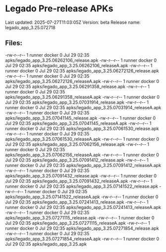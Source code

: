 # Legado Pre-release APKs
Last updated: 2025-07-27T11:03:05Z
Version: beta
Release name: legado_app_3.25.072718
## Files:
-rw-r--r-- 1 runner docker 0 Jul 29 02:35 apks/legado_app_3.25.06262106_release.apk
-rw-r--r-- 1 runner docker 0 Jul 29 02:35 apks/legado_app_3.25.06262106_releaseA.apk
-rw-r--r-- 1 runner docker 0 Jul 29 02:35 apks/legado_app_3.25.06272126_release.apk
-rw-r--r-- 1 runner docker 0 Jul 29 02:35 apks/legado_app_3.25.06272126_releaseA.apk
-rw-r--r-- 1 runner docker 0 Jul 29 02:35 apks/legado_app_3.25.06291358_release.apk
-rw-r--r-- 1 runner docker 0 Jul 29 02:35 apks/legado_app_3.25.06291358_releaseA.apk
-rw-r--r-- 1 runner docker 0 Jul 29 02:35 apks/legado_app_3.25.07031914_release.apk
-rw-r--r-- 1 runner docker 0 Jul 29 02:35 apks/legado_app_3.25.07031914_releaseA.apk
-rw-r--r-- 1 runner docker 0 Jul 29 02:35 apks/legado_app_3.25.07041145_release.apk
-rw-r--r-- 1 runner docker 0 Jul 29 02:35 apks/legado_app_3.25.07041145_releaseA.apk
-rw-r--r-- 1 runner docker 0 Jul 29 02:35 apks/legado_app_3.25.07061530_release.apk
-rw-r--r-- 1 runner docker 0 Jul 29 02:35 apks/legado_app_3.25.07061530_releaseA.apk
-rw-r--r-- 1 runner docker 0 Jul 29 02:35 apks/legado_app_3.25.07062156_release.apk
-rw-r--r-- 1 runner docker 0 Jul 29 02:35 apks/legado_app_3.25.07062156_releaseA.apk
-rw-r--r-- 1 runner docker 0 Jul 29 02:35 apks/legado_app_3.25.07091412_release.apk
-rw-r--r-- 1 runner docker 0 Jul 29 02:35 apks/legado_app_3.25.07091412_releaseA.apk
-rw-r--r-- 1 runner docker 0 Jul 29 02:35 apks/legado_app_3.25.07091432_release.apk
-rw-r--r-- 1 runner docker 0 Jul 29 02:35 apks/legado_app_3.25.07091432_releaseA.apk
-rw-r--r-- 1 runner docker 0 Jul 29 02:35 apks/legado_app_3.25.07141522_release.apk
-rw-r--r-- 1 runner docker 0 Jul 29 02:35 apks/legado_app_3.25.07141522_releaseA.apk
-rw-r--r-- 1 runner docker 0 Jul 29 02:35 apks/legado_app_3.25.07241413_release.apk
-rw-r--r-- 1 runner docker 0 Jul 29 02:35 apks/legado_app_3.25.07241413_releaseA.apk
-rw-r--r-- 1 runner docker 0 Jul 29 02:35 apks/legado_app_3.25.07271115_release.apk
-rw-r--r-- 1 runner docker 0 Jul 29 02:35 apks/legado_app_3.25.07271115_releaseA.apk
-rw-r--r-- 1 runner docker 0 Jul 29 02:35 apks/legado_app_3.25.07271854_release.apk
-rw-r--r-- 1 runner docker 0 Jul 29 02:35 apks/legado_app_3.25.07271854_releaseA.apk
-rw-r--r-- 1 runner docker 0 Jul 29 02:35 apks/legado_app_3.25.apk
